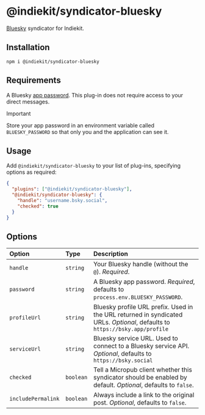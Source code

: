 # @indiekit/syndicator-bluesky

[Bluesky](https://bsky.social) syndicator for Indiekit.

## Installation

`npm i @indiekit/syndicator-bluesky`

## Requirements

A Bluesky [app password](https://bsky.app/settings/app-passwords). This plug-in does not require access to your direct messages.

> [!IMPORTANT]
> Store your app password in an environment variable called `BLUESKY_PASSWORD` so that only you and the application can see it.

## Usage

Add `@indiekit/syndicator-bluesky` to your list of plug-ins, specifying options as required:

```json
{
  "plugins": ["@indiekit/syndicator-bluesky"],
  "@indiekit/syndicator-bluesky": {
    "handle": "username.bsky.social",
    "checked": true
  }
}
```

## Options

| Option             | Type      | Description                                                                                                                 |
| :----------------- | :-------- | :-------------------------------------------------------------------------------------------------------------------------- |
| `handle`           | `string`  | Your Bluesky handle (without the `@`). _Required_.                                                                          |
| `password`         | `string`  | A Bluesky app password. _Required_, defaults to `process.env.BLUESKY_PASSWORD`.                                             |
| `profileUrl`       | `string`  | Bluesky profile URL prefix. Used in the URL returned in syndicated URLs. _Optional_, defaults to `https://bsky.app/profile` |
| `serviceUrl`       | `string`  | Bluesky service URL. Used to connect to a Bluesky service API. _Optional_, defaults to `https://bsky.social`                |
| `checked`          | `boolean` | Tell a Micropub client whether this syndicator should be enabled by default. _Optional_, defaults to `false`.               |
| `includePermalink` | `boolean` | Always include a link to the original post. _Optional_, defaults to `false`.                                                |
